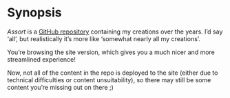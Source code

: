 # Synopsis
<!-- #SQUARK live!
| dest = synopsis
| title = Synopsis
| desc = An assortment of all my creations!
| duality = light
| style = #AUTO
| index = info
| shard = #INDEX
-->

*Assort* is a [GitHub repository](https://github.com/Sup2point0/Assort) containing my creations over the years. I’d say ‘all’, but realistically it’s more like ‘somewhat nearly all my creations’.

You’re browsing the site version, which gives you a much nicer and more streamlined experience!

Now, not all of the content in the repo is deployed to the site (either due to technical difficulties or content unsuitability), so there may still be some content you’re missing out on there ;)
